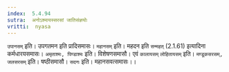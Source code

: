 ```yaml
---
index:  5.4.94
sutra:  अनोऽश्मायस्सरसां जातिसंज्ञयोः
vritti:  nyasa
---
```


`उपानसम्` इति। उपगतमन इति प्रादिसमासः। `महानसम्` इति। महदन इति `सन्महत्` (2.1.61) इत्यादिना कर्मधारयसमासः। `अमृताश्मः, पिण्डाश्मः` इति। विशेषणसमासौ। एवं `कालायसम्` `लोहितायसम्` इति। `मण्डूकसरसम्, जलसरसम्` इति। षष्ठीसमासौ।
`सदनः` इति। महानसवत्समासः।।

